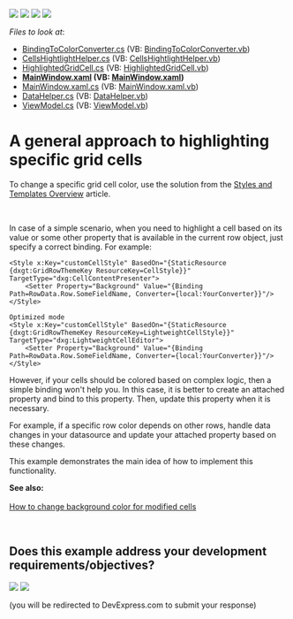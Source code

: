 <!-- default badges list -->
![](https://img.shields.io/endpoint?url=https://codecentral.devexpress.com/api/v1/VersionRange/128647368/14.1.3%2B)
[![](https://img.shields.io/badge/Open_in_DevExpress_Support_Center-FF7200?style=flat-square&logo=DevExpress&logoColor=white)](https://supportcenter.devexpress.com/ticket/details/E4181)
[![](https://img.shields.io/badge/📖_How_to_use_DevExpress_Examples-e9f6fc?style=flat-square)](https://docs.devexpress.com/GeneralInformation/403183)
[![](https://img.shields.io/badge/💬_Leave_Feedback-feecdd?style=flat-square)](#does-this-example-address-your-development-requirementsobjectives)
<!-- default badges end -->
<!-- default file list -->
*Files to look at*:

* [BindingToColorConverter.cs](./CS/ColorHelper/BindingToColorConverter.cs) (VB: [BindingToColorConverter.vb](./VB/ColorHelper/BindingToColorConverter.vb))
* [CellsHightlightHelper.cs](./CS/ColorHelper/CellsHightlightHelper.cs) (VB: [CellsHightlightHelper.vb](./VB/ColorHelper/CellsHightlightHelper.vb))
* [HighlightedGridCell.cs](./CS/ColorHelper/HighlightedGridCell.cs) (VB: [HighlightedGridCell.vb](./VB/ColorHelper/HighlightedGridCell.vb))
* **[MainWindow.xaml](./CS/MainWindow.xaml) (VB: [MainWindow.xaml](./VB/MainWindow.xaml))**
* [MainWindow.xaml.cs](./CS/MainWindow.xaml.cs) (VB: [MainWindow.xaml.vb](./VB/MainWindow.xaml.vb))
* [DataHelper.cs](./CS/Model/DataHelper.cs) (VB: [DataHelper.vb](./VB/Model/DataHelper.vb))
* [ViewModel.cs](./CS/ViewModel/ViewModel.cs) (VB: [ViewModel.vb](./VB/ViewModel/ViewModel.vb))
<!-- default file list end -->
# A general approach to highlighting specific grid cells


<p>To change a specific grid cell color, use the solution from the <a href="http://documentation.devexpress.com/#WPF/CustomDocument6762">Styles and Templates Overview</a> article.</p>
<br />
<p>In case of a simple scenario, when you need to highlight a cell based on its value or some other property that is available in the current row object, just specify a correct binding. For example:</p>


```xaml
<Style x:Key="customCellStyle" BasedOn="{StaticResource {dxgt:GridRowThemeKey ResourceKey=CellStyle}}" TargetType="dxg:CellContentPresenter">
    <Setter Property="Background" Value="{Binding Path=RowData.Row.SomeFieldName, Converter={local:YourConverter}}"/>
</Style>

Optimized mode
<Style x:Key="customCellStyle" BasedOn="{StaticResource {dxgt:GridRowThemeKey ResourceKey=LightweightCellStyle}}" TargetType="dxg:LightweightCellEditor">
    <Setter Property="Background" Value="{Binding Path=RowData.Row.SomeFieldName, Converter={local:YourConverter}}"/>
</Style>
```


<p>However, if your cells should be colored based on complex logic, then a simple binding won't help you. In this case, it is better to create an attached property and bind to this property. Then, update this property when it is necessary.</p>
<p>For example, if a specific row color depends on other rows, handle data changes in your datasource and update your attached property based on these changes.</p>
<p>This example demonstrates the main idea of how to implement this functionality.</p>
<p><strong>S</strong><strong>ee al</strong><strong>so</strong><strong>:<br /> </strong><br /> <a href="https://www.devexpress.com/Support/Center/p/E1297">How to change background color for modified cells</a></p>

<br/>


<!-- feedback -->
## Does this example address your development requirements/objectives?

[<img src="https://www.devexpress.com/support/examples/i/yes-button.svg"/>](https://www.devexpress.com/support/examples/survey.xml?utm_source=github&utm_campaign=a-general-approach-to-highlighting-specific-grid-cells-e4181&~~~was_helpful=yes) [<img src="https://www.devexpress.com/support/examples/i/no-button.svg"/>](https://www.devexpress.com/support/examples/survey.xml?utm_source=github&utm_campaign=a-general-approach-to-highlighting-specific-grid-cells-e4181&~~~was_helpful=no)

(you will be redirected to DevExpress.com to submit your response)
<!-- feedback end -->
